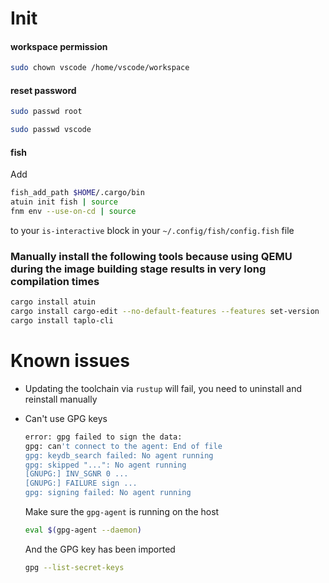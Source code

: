 # Init

#### workspace permission

```sh
sudo chown vscode /home/vscode/workspace
```

#### reset password

```sh
sudo passwd root
```

```sh
sudo passwd vscode
```

#### fish

Add

```sh
fish_add_path $HOME/.cargo/bin
atuin init fish | source
fnm env --use-on-cd | source
```

to your `is-interactive` block in your `~/.config/fish/config.fish` file

###  Manually install the following tools because using QEMU during the image building stage results in very long compilation times

```sh
cargo install atuin
cargo install cargo-edit --no-default-features --features set-version
cargo install taplo-cli
```

# Known issues

- Updating the toolchain via `rustup` will fail, you need to uninstall and reinstall manually

- Can't use GPG keys

  ```sh
  error: gpg failed to sign the data:
  gpg: can't connect to the agent: End of file
  gpg: keydb_search failed: No agent running
  gpg: skipped "...": No agent running
  [GNUPG:] INV_SGNR 0 ...
  [GNUPG:] FAILURE sign ...
  gpg: signing failed: No agent running
  ```

  Make sure the `gpg-agent` is running on the host

  ```sh
  eval $(gpg-agent --daemon)
  ```

  And the GPG key has been imported

  ```sh
  gpg --list-secret-keys
  ```
